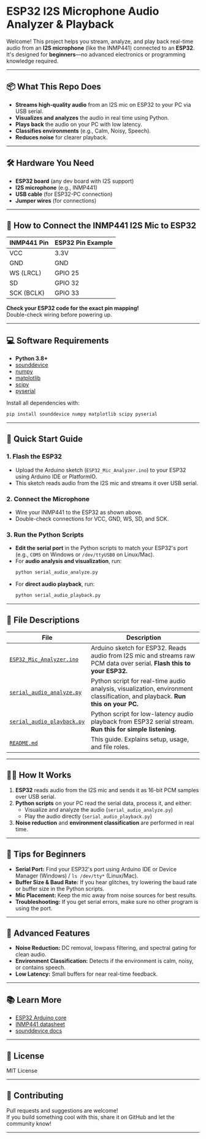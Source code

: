 # ESP32 I2S Microphone Audio Analyzer & Playback

Welcome! This project helps you stream, analyze, and play back real-time audio from an **I2S microphone** (like the INMP441) connected to an **ESP32**.  
It's designed for **beginners**—no advanced electronics or programming knowledge required.

---

## 📦 What This Repo Does

- **Streams high-quality audio** from an I2S mic on ESP32 to your PC via USB serial.
- **Visualizes and analyzes** the audio in real time using Python.
- **Plays back** the audio on your PC with low latency.
- **Classifies environments** (e.g., Calm, Noisy, Speech).
- **Reduces noise** for clearer playback.

---

## 🛠️ Hardware You Need

- **ESP32 board** (any dev board with I2S support)
- **I2S microphone** (e.g., INMP441)
- **USB cable** (for ESP32-PC connection)
- **Jumper wires** (for connections)

---

## 🔌 How to Connect the INMP441 I2S Mic to ESP32

| INMP441 Pin | ESP32 Pin Example |
|-------------|------------------|
| VCC         | 3.3V             |
| GND         | GND              |
| WS (LRCL)   | GPIO 25          |
| SD          | GPIO 32          |
| SCK (BCLK)  | GPIO 33          |

**Check your ESP32 code for the exact pin mapping!**  
Double-check wiring before powering up.

---

## 💻 Software Requirements

- **Python 3.8+**
- [sounddevice](https://python-sounddevice.readthedocs.io/)
- [numpy](https://numpy.org/)
- [matplotlib](https://matplotlib.org/)
- [scipy](https://scipy.org/)
- [pyserial](https://pyserial.readthedocs.io/)

Install all dependencies with:
```bash
pip install sounddevice numpy matplotlib scipy pyserial
```

---

## 🚀 Quick Start Guide

### 1. Flash the ESP32

- Upload the Arduino sketch (`ESP32_Mic_Analyzer.ino`) to your ESP32 using Arduino IDE or PlatformIO.
- This sketch reads audio from the I2S mic and streams it over USB serial.

### 2. Connect the Microphone

- Wire your INMP441 to the ESP32 as shown above.
- Double-check connections for VCC, GND, WS, SD, and SCK.

### 3. Run the Python Scripts

- **Edit the serial port** in the Python scripts to match your ESP32's port (e.g., `COM5` on Windows or `/dev/ttyUSB0` on Linux/Mac).
- For **audio analysis and visualization**, run:
  ```bash
  python serial_audio_analyze.py
  ```
- For **direct audio playback**, run:
  ```bash
  python serial_audio_playback.py
  ```

---

## 📂 File Descriptions

| File | Description |
|------|-------------|
| [`ESP32_Mic_Analyzer.ino`](./ESP32_Mic_Analyzer.ino) | Arduino sketch for ESP32. Reads audio from I2S mic and streams raw PCM data over serial. **Flash this to your ESP32.** |
| [`serial_audio_analyze.py`](./serial_audio_analyze.py) | Python script for real-time audio analysis, visualization, environment classification, and playback. **Run this on your PC.** |
| [`serial_audio_playback.py`](./serial_audio_playback.py) | Python script for low-latency audio playback from ESP32 serial stream. **Run this for simple listening.** |
| [`README.md`](./README.md) | This guide. Explains setup, usage, and file roles. |

---

## 🧑‍💻 How It Works

1. **ESP32** reads audio from the I2S mic and sends it as 16-bit PCM samples over USB serial.
2. **Python scripts** on your PC read the serial data, process it, and either:
   - Visualize and analyze the audio (`serial_audio_analyze.py`)
   - Play the audio directly (`serial_audio_playback.py`)
3. **Noise reduction** and **environment classification** are performed in real time.

---

## 📝 Tips for Beginners

- **Serial Port:** Find your ESP32's port using Arduino IDE or Device Manager (Windows) / `ls /dev/tty*` (Linux/Mac).
- **Buffer Size & Baud Rate:** If you hear glitches, try lowering the baud rate or buffer size in the Python scripts.
- **Mic Placement:** Keep the mic away from noise sources for best results.
- **Troubleshooting:** If you get serial errors, make sure no other program is using the port.

---

## 🧩 Advanced Features

- **Noise Reduction:** DC removal, lowpass filtering, and spectral gating for clean audio.
- **Environment Classification:** Detects if the environment is calm, noisy, or contains speech.
- **Low Latency:** Small buffers for near real-time feedback.

---

## 📚 Learn More

- [ESP32 Arduino core](https://github.com/espressif/arduino-esp32)
- [INMP441 datasheet](https://www.analog.com/media/en/technical-documentation/data-sheets/inmp441.pdf)
- [sounddevice docs](https://python-sounddevice.readthedocs.io/)

---

## 📝 License

MIT License

---

## 🙌 Contributing

Pull requests and suggestions are welcome!  
If you build something cool with this, share it on GitHub and let the community know!

---
